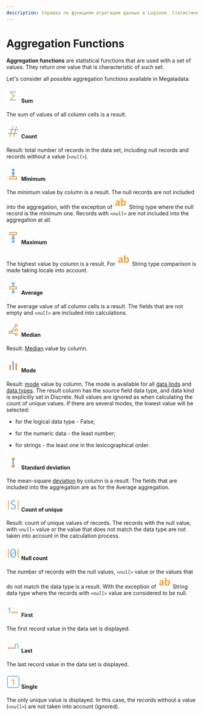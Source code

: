```yaml
---
description: Справка по функциям агрегации данных в Loginom. Статистические функции суммы, количества, минимума, максимума, среднего, медианы, моды, стандартного отклонения, количества уникальных, количества пропусков, первого и последнего элементов.
---
```

# Aggregation Functions

**Aggregation functions** are statistical functions that are used with a set of values. They return one value that is characteristic of such set.

Let's consider all possible aggregation functions available in Megaladata:

#### ![](./../../images/icons/common/aggregations/factor-sum_default.svg) Sum
The sum of values of all column cells is a result.
#### ![](./../../images/icons/common/aggregations/factor-count_default.svg) Count
Result: total number of records in the data set, including null records and records without a value (*`<null>`*).
#### ![](./../../images/icons/common/aggregations/factor-min_default.svg) Minimum
The minimum value by column is a result. The null records are not included into the aggregation, with the exception of ![](./../../images/icons/common/data-types/string_default.svg) String type where the null record is the minimum one. Records with *`<null>`* are not included into the aggregation at all.
#### ![](./../../images/icons/common/aggregations/factor-max_default.svg) Maximum
The highest value by column is a result. For ![](./../../images/icons/common/data-types/string_default.svg) String type comparison is made taking locale into account.
#### ![](./../../images/icons/common/aggregations/factor-avg_default.svg) Average
The average value of all column cells is a result. The fields that are not empty and *`<null>`* are included into calculations.
#### ![](./../../images/icons/common/aggregations/factor-median_default.svg) Median
Result: [Median](https://wiki.loginom.ru/articles/median.html) value by column.
#### ![](./../../images/icons/common/aggregations/mode_default.svg) Mode
Result: [mode](https://wiki.loginom.ru/articles/mode.html) value by column.
The mode is available for all [data linds](../../data/datakind.md) and [data types](../../data/datatype.md).
The result column has the source field data type, and data kind is explicitly set in Discrete.
Null values are ignored as when calculating the count of unique values.
If there are several modes, the lowest value will be selected:

* for the logical data type - False;

* for the numeric data - the least number;

* for strings - the least one in the lexicographical order.
#### ![](./../../images/icons/common/aggregations/factor-stddev_default.svg) Standard deviation
The mean-square [deviation](https://wiki.loginom.ru/articles/mean-square-deviation.html) by column is a result. The fields that are included into the aggregation are as for the Average aggregation.
#### ![](./../../images/icons/common/aggregations/factor-unique-count_default.svg) Count of unique
Result: count of unique values of records. The records with the null value, with *`<null>`* value or the value that does not match the data type are not taken into account in the calculation process.
#### ![](./../../images/icons/common/aggregations/factor-null-count_default.svg) Null count
The number of records with the null values, *`<null>`* value or the values that do not match the data type is a result. With the exception of ![](./../../images/icons/common/data-types/string_default.svg) String data type where the records with  *`<null>`* value are considered to be null.
#### ![](./../../images/icons/common/aggregations/factor-stat-first_default.svg) First
The first record value in the data set is displayed.
#### ![](./../../images/icons/common/aggregations/factor-stat-last_default.svg) Last
The last record value in the data set is displayed.
#### ![](./../../images/icons/common/aggregations/factor-only_default.svg) Single
The only unique value is displayed. In this case, the records without a value (*`<null>`*) are not taken into account (ignored).





[def]: ./../../images/icons/common/aggregations/mode_default.svg
